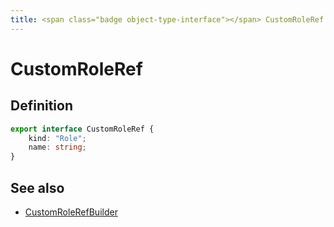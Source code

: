 ```yaml
---
title: <span class="badge object-type-interface"></span> CustomRoleRef
---
```

# <span class="badge object-type-interface"></span> CustomRoleRef

## Definition

```typescript
export interface CustomRoleRef {
	kind: "Role";
	name: string;
}

```
## See also

 * <span class="badge builder"></span> [CustomRoleRefBuilder](./builder-CustomRoleRefBuilder.md)

